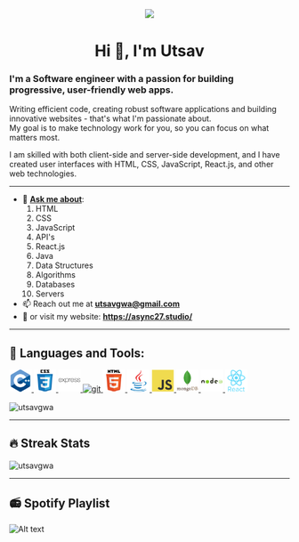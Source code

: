 <div id="header" align="center">
  <img src="https://media.giphy.com/media/M9gbBd9nbDrOTu1Mqx/giphy.gif" width="100"/>
</div>

<h1 align="center">Hi 👋, I'm Utsav</h1>
<h3 align="left">I'm a Software engineer with a passion for building progressive, user-friendly web apps.</h3>

<p align="left">Writing efficient code, creating robust software applications and building innovative websites - that's what I'm passionate about.  <br>
  My goal is to make technology work for you, so you can focus on what matters most.</p>
  
<p align="left">I am skilled with both client-side and server-side development, and I have created user interfaces with HTML, CSS, JavaScript, React.js, and other web technologies.</p>

---

- 💬 **<ins>Ask me about</ins>**:
  1. HTML
  2. CSS
  3. JavaScript
  4. API's
  5. React.js
  6. Java
  7. Data Structures
  8. Algorithms
  9. Databases
  10. Servers
- 📫 Reach out me at **utsavgwa@gmail.com**
- 🚀 or visit my website: **<a href="https://async27.studio/" target="_blank">https://async27.studio/</a>**

---

## 🧰 Languages and Tools:

<p align="left"> 
  <a href="https://www.w3schools.com/cpp/" target="_blank" rel="noreferrer"> 
    <img src="https://raw.githubusercontent.com/devicons/devicon/master/icons/cplusplus/cplusplus-original.svg" alt="cplusplus" width="40" height="40"/> 
  </a> 
  <a href="https://www.w3schools.com/css/" target="_blank" rel="noreferrer"> 
    <img src="https://raw.githubusercontent.com/devicons/devicon/master/icons/css3/css3-original-wordmark.svg" alt="css3" width="40" height="40"/> 
  </a> 
  <a href="https://expressjs.com" target="_blank" rel="noreferrer"> 
    <img src="https://raw.githubusercontent.com/devicons/devicon/master/icons/express/express-original-wordmark.svg" alt="express" width="40" height="40"/> 
  </a> 
  <a href="https://git-scm.com/" target="_blank" rel="noreferrer"> 
    <img src="https://www.vectorlogo.zone/logos/git-scm/git-scm-icon.svg" alt="git" width="40" height="40"/> 
  </a> 
  <a href="https://www.w3.org/html/" target="_blank" rel="noreferrer"> 
    <img src="https://raw.githubusercontent.com/devicons/devicon/master/icons/html5/html5-original-wordmark.svg" alt="html5" width="40" height="40"/> 
  </a> 
  <a href="https://www.java.com" target="_blank" rel="noreferrer"> 
    <img src="https://raw.githubusercontent.com/devicons/devicon/master/icons/java/java-original.svg" alt="java" width="40" height="40"/> 
  </a> 
  <a href="https://developer.mozilla.org/en-US/docs/Web/JavaScript" target="_blank" rel="noreferrer"> 
    <img src="https://raw.githubusercontent.com/devicons/devicon/master/icons/javascript/javascript-original.svg" alt="javascript" width="40" height="40"/> 
  </a> 
  <a href="https://www.mongodb.com/" target="_blank" rel="noreferrer"> 
    <img src="https://raw.githubusercontent.com/devicons/devicon/master/icons/mongodb/mongodb-original-wordmark.svg" alt="mongodb" width="40" height="40"/> 
  </a> 
  <a href="https://nodejs.org" target="_blank" rel="noreferrer"> 
    <img src="https://raw.githubusercontent.com/devicons/devicon/master/icons/nodejs/nodejs-original-wordmark.svg" alt="nodejs" width="40" height="40"/> 
  </a> 
  <a href="https://reactjs.org/" target="_blank" rel="noreferrer"> 
    <img src="https://raw.githubusercontent.com/devicons/devicon/master/icons/react/react-original-wordmark.svg" alt="react" width="40" height="40"/> 
  </a> 
  <!-- <a href="https://sass-lang.com" target="_blank" rel="noreferrer"> 
    <img src="https://raw.githubusercontent.com/devicons/devicon/master/icons/sass/sass-original.svg" alt="sass" width="40" height="40"/> 
  </a>  -->
</p>

<p><img align="center" src="https://github-readme-stats.vercel.app/api/top-langs?username=utsavgwa&show_icons=true&locale=en&layout=compact" alt="utsavgwa" /></p>

---

## 🔥 Streak Stats

<p><img align="center" src="https://github-readme-streak-stats.herokuapp.com/?user=utsavgwa&" alt="utsavgwa" /></p>

---

## 📻 Spotify Playlist

![Alt text](https://spotify-recently-played-readme.vercel.app/api?user=l0kdknz8e7i8dbhwn0eg2ljtk&width=600)

<!-- ## 📊 Views

<p align="left">
  <img src="https://komarev.com/ghpvc/?username=utsavgwa&label=Profile%20views&color=0e75b6&style=flat" alt="utsavgwa" />
</p> -->
